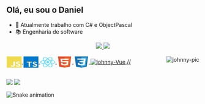 ## Olá, eu sou o Daniel

- 💼 Atualmente trabalho com C# e ObjectPascal
- 📚 Engenharia de software


<div align="center">
  <a href="https://github.com/danielrebonatto">
  <img height="180em" src="https://github-readme-stats.vercel.app/api?username=danielrebonatto&show_icons=true&theme=tokyonight&include_all_commits=true&count_private=true"/>
  <img height="180em" src="https://github-readme-stats.vercel.app/api/top-langs/?username=danielrebonatto&layout=compact&langs_count=7&theme=tokyonight"/>
</div>
  <div style="display: inline_block"><br>
  <img align="center" alt="johnny-Js" height="30" width="40" src="https://raw.githubusercontent.com/devicons/devicon/master/icons/javascript/javascript-plain.svg">
  <img align="center" alt="johnny-Ts" height="30" width="40" src="https://raw.githubusercontent.com/devicons/devicon/master/icons/typescript/typescript-plain.svg">
  <img align="center" alt="johnny-React" height="30" width="40" src="https://raw.githubusercontent.com/devicons/devicon/master/icons/react/react-original.svg">
  <img align="center" alt="johnny-HTML" height="30" width="40" src="https://raw.githubusercontent.com/devicons/devicon/master/icons/html5/html5-original.svg">
  <img align="center" alt="johnny-CSS" height="30" width="40" src="https://raw.githubusercontent.com/devicons/devicon/master/icons/css3/css3-original.svg">
  <img align="center" alt="johnny-Vue" height="30" width="40" src="https://cdn.jsdelivr.net/gh/devicons/devicon/icons/vuejs/vuejs-original-wordmark.svg">
    // <img align="right" alt="johnny-pic" height="150"  
    //      src="https://media.discordapp.net/attachments//944285354280771614/facebook_1645205551996_6900492227566463567.jpg?width=458&height=458">
</div>
</div>
  
  
  ##
 
<div> 
  <a href="https://www.instagram.com/danielrebonatto/" target="_blank"><img src="https://img.shields.io/badge/-Instagram-%23E4405F?style=for-the-badge&logo=instagram&logoColor=white" target="_blank"></a>
  <a href="https://www.linkedin.com/in/daniel-rebonatto-453071130/" target="_blank"><img src="https://img.shields.io/badge/-LinkedIn-%230077B5?style=for-the-badge&logo=linkedin&logoColor=white" target="_blank"></a> 
 
   ![Snake animation](https://github.com/JohnnyDeBoas/JohnnyDeBoas/blob/output/github-contribution-grid-snake.svg)
</div>
